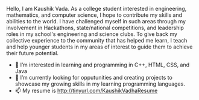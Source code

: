 Hello, I am Kaushik Vada. As a college student interested in engineering, mathematics, and computer science, I hope to contribute my skills and abilities to the world. I have challenged myself in such areas through my involvement in Hackathons, state/national competitions, and leadership roles in my school's engineering and science clubs. To give back my collective experience to the community that has helped me learn, I teach and help younger students in my areas of interest to guide them to achieve their future potential.


- 👀 I’m interested in learning and programming in C++, HTML, CSS, and Java
- 🌱 I’m currently looking for opputunities and creating projects to showcase my growing skills in my learning programming languages.
- 📫 My resume is <http://tinyurl.com/KaushikVadhaResume>

<!---
kaushikvada3/kaushikvada3 is a ✨ special ✨ repository because its `README.md` (this file) appears on your GitHub profile.
You can click the Preview link to take a look at your changes.
--->
